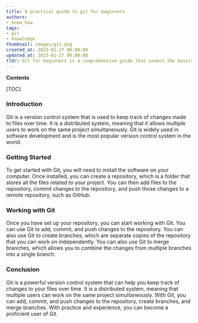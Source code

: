 ```yaml
---
title: A practical guide to git for beginners
authors:
- know_how
tags:
- git
- knowledge
thumbnail: images/git.png
created_at: 2023-01-27 00:00:00
updated_at: 2023-01-27 00:00:00
tldr: Git for beginners is a comprehensive guide that covers the basics of using Git for version control and collaboration.
---
```


**Contents**

[TOC]

### Introduction
Git is a version control system that is used to keep track of changes made to files over time. It is a distributed system, meaning that it allows multiple users to work on the same project simultaneously. Git is widely used in software development and is the most popular version control system in the world.

### Getting Started
To get started with Git, you will need to install the software on your computer. Once installed, you can create a repository, which is a folder that stores all the files related to your project. You can then add files to the repository, commit changes to the repository, and push those changes to a remote repository, such as GitHub.

### Working with Git
Once you have set up your repository, you can start working with Git. You can use Git to add, commit, and push changes to the repository. You can also use Git to create branches, which are separate copies of the repository that you can work on independently. You can also use Git to merge branches, which allows you to combine the changes from multiple branches into a single branch.

### Conclusion
Git is a powerful version control system that can help you keep track of changes to your files over time. It is a distributed system, meaning that multiple users can work on the same project simultaneously. With Git, you can add, commit, and push changes to the repository, create branches, and merge branches. With practice and experience, you can become a proficient user of Git.
